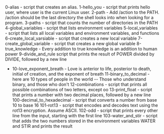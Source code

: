 0-alias - script that creates an alias.
1-hello_you - script that prints hello user, where user is the current Linux user.
2-path - Add /action to the PATH. /action should be the last directory the shell looks into when looking for a program.
3-paths - script that counts the number of directories in the PATH
4-global_variables - script that lists environment variables
5-local_variables - script that lists all local variables and environment variables, and functions
6-create_local_varsiable - script that creates a new local variable
7-create_global_variable - script that creates a new global variable
8-true_knowledge - Every addition to true knowledge is an addition to human power
9-divide_and_rule script that prints the result of POWER divided by DIVIDE, followed by a new line
- 10-love_exponent_breath - Love is anterior to life, posterior to death, initial of creation, and the exponent of breath
11-binary_to_decimal - here are 10 types of people in the world -- Those who understand binary, and those who don't
12-combinations - script that prints all possible combinations of two letters, except oo
13-print_float - script that prints a number with two decimal places, followed by a new line
100-decimal_to_hexadecimal - script that converts a number from base 10 to base 16
101-rot13 - script that encodes and decodes text using the rot13 encryption. Assume ASCII.
102-odd - script that prints every other line from the input, starting with the first line
103-water_and_stir - script that adds the two numbers stored in the environment variables WATER and STIR and prints the result
